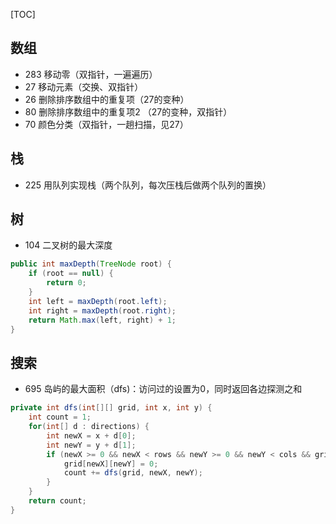 [TOC]

## 数组

- 283 移动零（双指针，一遍遍历）
- 27 移动元素（交换、双指针）
- 26 删除排序数组中的重复项（27的变种）
- 80 删除排序数组中的重复项2 （27的变种，双指针）
- 70 颜色分类（双指针，一趟扫描，见27）

## 栈

- 225 用队列实现栈（两个队列，每次压栈后做两个队列的置换）

## 树

- 104 二叉树的最大深度

```java
public int maxDepth(TreeNode root) {
    if (root == null) {
        return 0;
    }
    int left = maxDepth(root.left);
    int right = maxDepth(root.right);
    return Math.max(left, right) + 1;
}
```

## 搜索

- 695 岛屿的最大面积（dfs)：访问过的设置为0，同时返回各边探测之和
```java
private int dfs(int[][] grid, int x, int y) {
    int count = 1;
    for(int[] d : directions) {
        int newX = x + d[0];
        int newY = y + d[1];
        if (newX >= 0 && newX < rows && newY >= 0 && newY < cols && grid[newX][newY] != 0) {
            grid[newX][newY] = 0;
            count += dfs(grid, newX, newY);
        }
    }
    return count;
}
```
